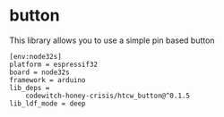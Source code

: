 # button

This library allows you to use a simple pin based button

```
[env:node32s]
platform = espressif32
board = node32s
framework = arduino
lib_deps = 
	codewitch-honey-crisis/htcw_button@^0.1.5
lib_ldf_mode = deep
```